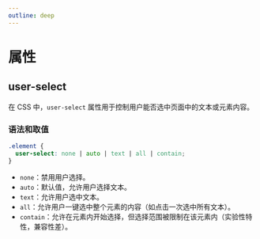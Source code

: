 ```yaml
---
outline: deep
---
```


# 属性

## user-select

在 CSS 中，`user-select` 属性用于控制用户能否选中页面中的文本或元素内容。

### 语法和取值

```css
.element {
  user-select: none | auto | text | all | contain;
}
```
- `none`：禁用用户选择。
- `auto`：默认值，允许用户选择文本。
- `text`：允许用户选中文本。
- `all`：允许用户一键选中整个元素的内容（如点击一次选中所有文本）。
- `contain`：允许在元素内开始选择，但选择范围被限制在该元素内（实验性特性，兼容性差）。
